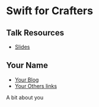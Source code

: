 # Swift for Crafters

## Talk Resources
* [Slides](./Slides/sampleslides.pptx)


## Your Name<!-- include: jon.md -->

* [Your Blog](https://you.blogspot.com/)
* [Your Others links](https://google.com/you)

A bit about you
<!-- endInclude -->

